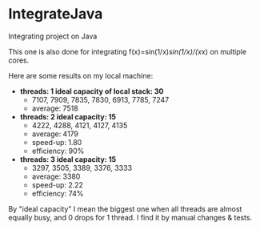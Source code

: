 # IntegrateJava
Integrating project on Java

This one is also done for integrating f(x)=sin(1/x)*sin(1/x)/(x*x) on multiple cores.

Here are some results on my local machine:

- **threads: 1 ideal capacity of local stack: 30**
  - 7107, 7909, 7835, 7830, 6913, 7785, 7247
  - average:	7518
- **threads: 2 ideal capacity: 15**
  - 4222, 4288, 4121, 4127, 4135
  - average:	4179
  - speed-up:	1.80
  - efficiency:	90%
- **threads: 3 ideal capacity: 15**
  - 3297, 3505, 3389, 3376, 3333
  - average:	3380
  - speed-up:	2.22
  - efficiency:	74%

By "ideal capacity" I mean the biggest one when all threads are almost equally busy, and 0 drops for 1 thread. I find it by manual changes & tests. 

